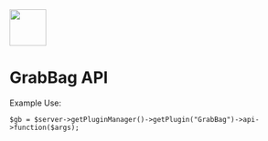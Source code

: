 <img src="https://raw.githubusercontent.com/alejandroliu/pocketmine-plugins/master/Media/GrabBag-icon.png" style="width:64px;height:64px" width="64" height="64"/>

# GrabBag API

Example Use:

    $gb = $server->getPluginManager()->getPlugin("GrabBag")->api->function($args);
